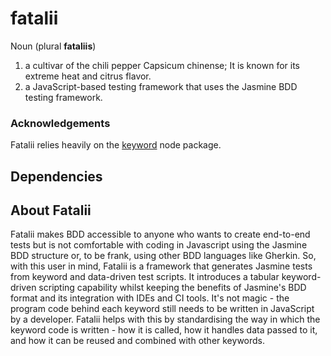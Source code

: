 # fatalii #

Noun (plural **fataliis**) 

1. a cultivar of the chili pepper Capsicum chinense; It is known for its extreme heat and citrus flavor.
2. a JavaScript-based testing framework that uses the Jasmine BDD testing framework.

### Acknowledgements
Fatalii relies heavily on the [keyword](https://www.npmjs.com/package/keyword) node package.


## Dependencies

## About Fatalii
Fatalii makes BDD accessible to anyone who wants to create end-to-end tests but is not comfortable with coding in Javascript using the Jasmine BDD structure or, to be frank, using other BDD languages like Gherkin. So, with this user in mind, Fatalii is a framework that generates Jasmine tests from keyword and data-driven test scripts. It introduces a tabular keyword-driven scripting capability whilst keeping the benefits of Jasmine's BDD format and its integration with IDEs and CI tools. It's not magic - the program code behind each keyword still needs to be written in JavaScript by a developer. Fatalii helps with this by standardising the way in which the keyword code is written - how it is called, how it handles data passed to it, and how it can be reused and combined with other keywords.
